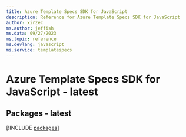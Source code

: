 ```yaml
---
title: Azure Template Specs SDK for JavaScript
description: Reference for Azure Template Specs SDK for JavaScript
author: xirzec
ms.author: jeffish
ms.data: 09/27/2023
ms.topic: reference
ms.devlang: javascript
ms.service: templatespecs
---
```

# Azure Template Specs SDK for JavaScript - latest
## Packages - latest
[!INCLUDE [packages](template-specs-index.md)]